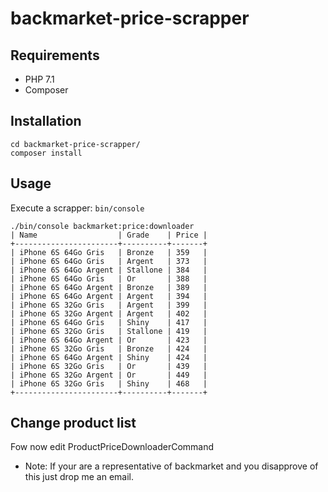 # backmarket-price-scrapper

## Requirements

- PHP 7.1
- Composer

## Installation

```
cd backmarket-price-scrapper/
composer install
```

## Usage

Execute a scrapper: `bin/console`


```
./bin/console backmarket:price:downloader
| Name                  | Grade    | Price |
+-----------------------+----------+-------+
| iPhone 6S 64Go Gris   | Bronze   | 359   |
| iPhone 6S 64Go Gris   | Argent   | 373   |
| iPhone 6S 64Go Argent | Stallone | 384   |
| iPhone 6S 64Go Gris   | Or       | 388   |
| iPhone 6S 64Go Argent | Bronze   | 389   |
| iPhone 6S 64Go Argent | Argent   | 394   |
| iPhone 6S 32Go Gris   | Argent   | 399   |
| iPhone 6S 32Go Argent | Argent   | 402   |
| iPhone 6S 64Go Gris   | Shiny    | 417   |
| iPhone 6S 32Go Gris   | Stallone | 419   |
| iPhone 6S 64Go Argent | Or       | 423   |
| iPhone 6S 32Go Gris   | Bronze   | 424   |
| iPhone 6S 64Go Argent | Shiny    | 424   |
| iPhone 6S 32Go Gris   | Or       | 439   |
| iPhone 6S 32Go Argent | Or       | 449   |
| iPhone 6S 32Go Gris   | Shiny    | 468   |
+-----------------------+----------+-------+

```

## Change product list

Fow now edit ProductPriceDownloaderCommand



* Note: If your are a representative of backmarket and you disapprove of this just drop me an email.